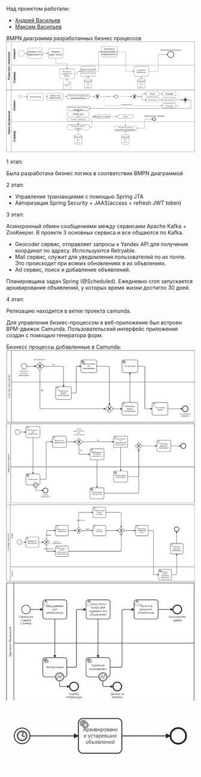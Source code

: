 Над проектом работали:
* [Андрей Васильев](https://github.com/wizarsi)
* [Максим Васильев](https://github.com/bball30)

BMPN диаграмма разработанных бизнес процессов
![img.png](bpmn/img.png)

1 этап:

Была разработана бизнес логика в соответствии BMPN диаграммой

2 этап:

* Управление транзакциями с помощью Spring JTA
* Авторизация Spring Security + JAAS(access + refresh JWT token)

3 этап:

Асинхронный обмен сообщениями между сервисами Apache Kafka + ZooKeeper. В проекте 3 основных сервиса и все общаются по Kafka.
*   Geocoder сервис, отправляет запросы к Yandex API для получения координат по адресу. Используются Retryable.
*   Mail сервис, служит для уведомления пользователей по их почте. Это происходит при всяких обновлениях в их объвлениях.
*   Ad сервис, поиск и добавление объявлений. 

Планировщика задач Spring (@Scheduled). Eжедневно сron запускается архивирование объявлений, у которых время жизни достигло 30 дней.

4 этап:

Релизацию находится в ветке проекта camunda. 

Для управления бизнес-процессом в веб-приложение был встроен BPM-движок Camunda. 
Пользовательский интерфейс приложения создан с помощью генератора форм.

Бизнесс процессы добавленные в Camunda:
![auth.png](bpmn/auth.png)
![add_ad.png](bpmn/add_ad.png)
![search_ads.png](bpmn/search_ads.png)
![delete_ad.png](bpmn/delete_ad.png)
![archive_ads.png](bpmn/archive_ads.png)
